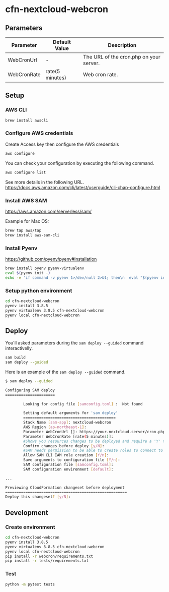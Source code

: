 # cfn-nextcloud-webcron

## Parameters

| Parameter   | Default Value   | Description                             |
|-------------|-----------------|-----------------------------------------|
| WebCronUrl  | -               | The URL of the cron.php on your server. |
| WebCronRate | rate(5 minutes) | Web cron rate.                          |


## Setup

### AWS CLI

``` bash
brew install awscli
```

### Configure AWS credentials

Create Access key then configure the AWS credentials

``` bash
aws configure
```

You can check your configuration by executing the following command.

``` bash
aws configure list
```

See more details in the following URL.
https://docs.aws.amazon.com/cli/latest/userguide/cli-chap-configure.html


### Install AWS SAM

https://aws.amazon.com/serverless/sam/

Example for Mac OS:
``` bash
brew tap aws/tap
brew install aws-sam-cli
```

### Install Pyenv

https://github.com/pyenv/pyenv#installation

``` bash
brew install pyenv pyenv-virtualenv
eval $(pyenv init -)
echo -e 'if command -v pyenv 1>/dev/null 2>&1; then\n  eval "$(pyenv init -)"\nfi' >> ~/.zshrc
```

### Setup python environment

``` bash
cd cfn-nextcloud-webcron
pyenv install 3.8.5
pyenv virtualenv 3.8.5 cfn-nextcloud-webcron
pyenv local cfn-nextcloud-webcron
```

## Deploy

You'll asked parameters during the `sam deploy --guided` command interactivelly.

``` bash
sam build
sam deploy --guided
```

Here is an example of the `sam deploy --guided` command.

``` bash
$ sam deploy --guided

Configuring SAM deploy
======================

        Looking for config file [samconfig.toml] :  Not found

        Setting default arguments for 'sam deploy'
        =========================================
        Stack Name [sam-app]: nextcloud-webcron
        AWS Region [ap-northeast-1]:
        Parameter WebCronUrl []: https://your.nextcloud.server/cron.php
        Parameter WebCronRate [rate(5 minutes)]:
        #Shows you resources changes to be deployed and require a 'Y' to initiate deploy
        Confirm changes before deploy [y/N]: 
        #SAM needs permission to be able to create roles to connect to the resources in your template
        Allow SAM CLI IAM role creation [Y/n]:
        Save arguments to configuration file [Y/n]:
        SAM configuration file [samconfig.toml]:
        SAM configuration environment [default]:

...

Previewing CloudFormation changeset before deployment
======================================================
Deploy this changeset? [y/N]: 

```


## Development

### Create environment

``` bash
cd cfn-nextcloud-webcron
pyenv install 3.8.5
pyenv virtualenv 3.8.5 cfn-nextcloud-webcron
pyenv local cfn-nextcloud-webcron
pip install -r webcron/requirements.txt
pip install -r tests/requirements.txt
```

### Test

``` bash
python -m pytest tests
```
